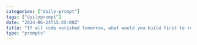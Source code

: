 ```yaml
---
categories: ["daily-prompt"]
tags: ["dailyprompt"]
date: "2024-06-24T15:00:00Z"
title: "If all code vanished tomorrow, what would you build first to rebuild the digital world?"
type: "prompts"
---
```


